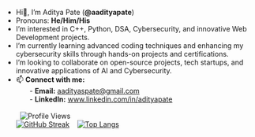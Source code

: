 - Hi👋, I’m Aditya Pate (**@aadityapate**)<br>
- Pronouns: **He/Him/His**<br>
- I’m interested in C++, Python, DSA, Cybersecurity, and innovative Web Development projects.<br>
- I’m currently learning advanced coding techniques and enhancing my cybersecurity skills through hands-on projects and certifications.<br>
- I’m looking to collaborate on open-source projects, tech startups, and innovative applications of AI and Cybersecurity.<br>
- 📫 **Connect with me:**<br>
&nbsp;&nbsp;&nbsp;&nbsp;&nbsp;&nbsp; - **Email:** aadityaspate@gmail.com<br>
&nbsp;&nbsp;&nbsp;&nbsp;&nbsp;&nbsp; - **LinkedIn:** www.linkedin.com/in/adityapate<br><br>
&nbsp;&nbsp;![Profile Views](https://komarev.com/ghpvc/?username=aadityapate&color=blue)<br>
[![GitHub Streak](https://streak-stats.demolab.com/?user=aadityapate&theme=dark&hide_border=true&card_width=420)](https://git.io/streak-stats)&nbsp;&nbsp;&nbsp;
[![Top Langs](https://github-readme-stats.vercel.app/api/top-langs/?username=aadityapate&layout=compact&theme=dark&hide_border=true&card_width=345&card_height=2500)](https://github.com/anuraghazra/github-readme-stats)
